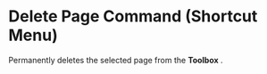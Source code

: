 
# Delete Page Command (Shortcut Menu)

Permanently deletes the selected page from the  **Toolbox** .

